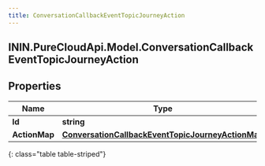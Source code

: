 ```yaml
---
title: ConversationCallbackEventTopicJourneyAction
---
```

## ININ.PureCloudApi.Model.ConversationCallbackEventTopicJourneyAction

## Properties

|Name | Type | Description | Notes|
|------------ | ------------- | ------------- | -------------|
| **Id** | **string** |  | [optional] |
| **ActionMap** | [**ConversationCallbackEventTopicJourneyActionMap**](ConversationCallbackEventTopicJourneyActionMap.html) |  | [optional] |
{: class="table table-striped"}


